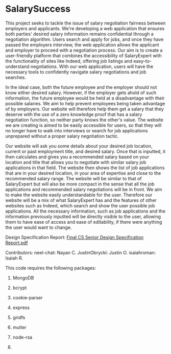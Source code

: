 # SalarySuccess

This project seeks to tackle the issue of salary negotiation fairness between employers and applicants. We're developing a web application that ensures both parties' desired salary information remains confidential through a negotiation algorithm. Users search and apply for jobs, and once they have passed the employers interview, the web application allows the applicant and employer to proceed with a negotiation process. Our aim is to create a user-friendly platform that combines the accessibility of SalaryExpert with the functionality of sites like Indeed, offering job listings and easy-to-understand negotiations. With our web application, users will have the necessary tools to confidently navigate salary negotiations and job searches.

In the ideal case, both the future employee and the employer should not know either desired salary. However, if the employer gets ahold of such information, the future employee would be held at a disadvantage with their possible salaries. We aim to help prevent employees being taken advantage of by employers. Our website will therefore help them get a salary that they deserve with the use of a zero knowledge proof that has a salary negotiation function, so neither party knows the other's value. The website we are creating is aimed to be easily accessible for users, so that they will no longer have to walk into interviews or search for job applications unprepared without a proper salary negotiation tactic.

Our website will ask you some details about your desired job location, current or past employment title, and desired salary. Once that is inputted, it then calculates and gives you a recommended salary based on your location and title that allows you to negotiate with similar salary job applications in that field. The website then shows the list of job applications that are in your desired location, in your area of expertise and close to the recommended salary range. The website will be similar to that of SalaryExpert but will also be more compact in the sense that all the job applications and recommended salary negotiations will be in front. We aim to make the website easily understandable for the user. Therefore our website will be a mix of what SalaryExpert has and the features of other websites such as Indeed, which search and show the user possible job applications. All the necessary information, such as job applications and the information previously inputted will be directly visible to the user, allowing them to have ease of access and ease of editability, if there were anything the user would want to change.

Design Specification Report: [Final CS Senior Design Specification Report.pdf](https://github.com/user-attachments/files/16477919/Final.CS.Senior.Design.Specification.Report.pdf)

Contributors: 
neel-chat: Nayan C.
JustinObrycki: Justin O.
isaiahroman: Isaiah R.

This code requires the following packages:
  1. MongoDB
  2. bcrypt
  3. cookie-parser
  4. express
  5. gridfs
  6. multer
  7. node-rsa

  9.

